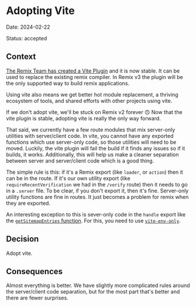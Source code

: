 # Adopting Vite

Date: 2024-02-22

Status: accepted

## Context

[The Remix Team has created a Vite Plugin](https://remix.run/blog/remix-vite-stable)
and it is now stable. It can be used to replace the existing remix compiler. In
Remix v3 the plugin will be the only supported way to build remix applications.

Using vite also means we get better hot module replacement, a thriving ecosystem
of tools, and shared efforts with other projects using vite.

If we don't adopt vite, we'll be stuck on Remix v2 forever 🙃 Now that the vite
plugin is stable, adopting vite is really the only way forward.

That said, we currently have a few route modules that mix server-only utilities
with server/client code. In vite, you cannot have any exported functions which
use server-only code, so those utilities will need to be moved. Luckily, the
vite plugin will fail the build if it finds any issues so if it builds, it
works. Additionally, this will help us make a cleaner separation between server
and server/client code which is a good thing.

The simple rule is this: if it's a Remix export (like `loader`, or `action`) then
it can be in the route. If it's our own utility export (like
`requireRecentVerification` we had in the `/verify` route) then it needs to go in
a `.server` file. To be clear, if you don't export it, then it's fine. Server-only
utility functions are fine in routes. It just becomes a problem for remix when
they are exported.

An interesting exception to this is sever-only code in the `handle` export like the
[`getSitemapEntries` function](https://github.com/nasa-gcn/remix-seo). For this,
you need to use [`vite-env-only`](https://github.com/pcattori/vite-env-only).

## Decision

Adopt vite.

## Consequences

Almost everything is better. We have slightly more complicated rules around the
server/client code separation, but for the most part that's better and there are fewer
surprises.
